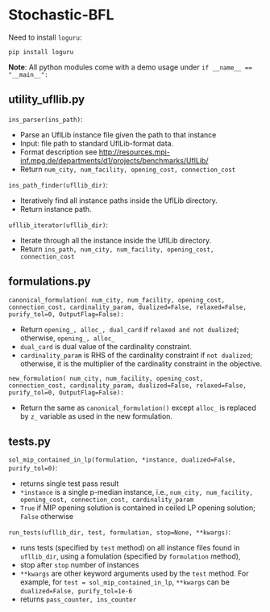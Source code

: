 # Stochastic-BFL

Need to install `loguru`:

```
pip install loguru
```

**Note**: All python modules come with a demo usage under `if __name__ == "__main__":`

## utility_ufllib.py

`ins_parser(ins_path)`:

- Parse an UflLib instance file given the path to that instance
- Input: file path to standard UflLib-format data.
- Format description see http://resources.mpi-inf.mpg.de/departments/d1/projects/benchmarks/UflLib/
- Return `num_city, num_facility, opening_cost, connection_cost`


`ins_path_finder(ufllib_dir)`:

- Iteratively find all instance paths inside the UflLib directory.
- Return instance path.

`ufllib_iterator(ufllib_dir)`:

- Iterate through all the instance inside the UflLib directory.
- Return `ins_path, num_city, num_facility, opening_cost, connection_cost`

## formulations.py

`canonical_formulation(
    num_city,
    num_facility,
    opening_cost,
    connection_cost,
    cardinality_param,
    dualized=False,
    relaxed=False,
    purify_tol=0,
    OutputFlag=False):`

- Return `opening_, alloc_, dual_card` if `relaxed and not dualized`; otherwise, `opening_, alloc_`
- `dual_card` is dual value of the cardinality constraint.
- `cardinality_param` is RHS of the cardinality constraint if `not dualized`; otherwise, it is the multiplier of the cardinality constraint in the objective.

`new_formulation(
    num_city,
    num_facility,
    opening_cost,
    connection_cost,
    cardinality_param,
    dualized=False,
    relaxed=False,
    purify_tol=0,
    OutputFlag=False):`

- Return the same as `canonical_formulation()` except `alloc_` is replaced by `z_` variable as used in the new formulation.

## tests.py

`sol_mip_contained_in_lp(formulation, *instance, dualized=False, purify_tol=0)`:

- returns single test pass result 
- `*instance` is a single p-median instance, i.e., `num_city, num_facility, opening_cost, connection_cost, cardinality_param`
- `True` if MIP opening solution is contained in ceiled LP opening solution; `False` otherwise

`run_tests(ufllib_dir, test, formulation, stop=None, **kwargs)`:

- runs tests (specified by `test` method) on all instance files found in `ufllib_dir`, using a fomulation (specified by `formulation` method), 
- stop after `stop` number of instances
- `**kwargs` are other keyword arguments used by the `test` method. For example, for `test = sol_mip_contained_in_lp`, `**kwargs` can be `dualized=False, purify_tol=1e-6`
- returns `pass_counter, ins_counter`

